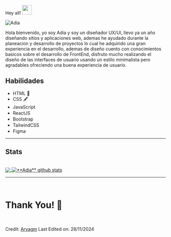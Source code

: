  Hey all! <img src= "https://media2.giphy.com/media/Lm5hxmmI6ucOQGfjKj/giphy.gif?cid=6c09b952o9xti0m387z597k2xqipch3qmqjydym98oef87ve&rid=giphy.gif&ct=s" width= "30" height= "30"> 


![Adia](https://github.com/user-attachments/assets/26c54013-c04a-435a-9eac-1013dff229c3)



Hola bienvenido, yo soy Adia y soy un diseñador UX/UI, llevo ya un año diseñando sitios y aplicaciones web, ademas he ayudado durante la planeacion y desarrollo de proyectos lo cual he adquirido una gran experiencia en el desarrollo, ademas de diseño cuento con conocimientos basicos sobre el desarrollo de FrontEnd, disfruto mucho realizando el diseño de las interfaces de usuario usando un estilo minimalista pero agradables ofreciendo una buena experiencia de usuario.

## **Habilidades**

  - HTML 📄
  - CSS 🖋️
  - JavaScript <img style="width:1rem" src="https://cdn.iconscout.com/icon/free/png-256/javascript-2752148-2284965.png"/>
  - ReactJS   <img style="width:1rem" src="https://cdn.iconscout.com/icon/free/png-256/logo-1889531-1597591.png?f=webp&w=256"/>
  - Bootstrap <img style="width:1rem" src="https://upload.wikimedia.org/wikipedia/commons/thumb/b/b2/Bootstrap_logo.svg/2560px-Bootstrap_logo.svg.png" />
  - TailwindCSS <img style="width:1rem" src="https://upload.wikimedia.org/wikipedia/commons/thumb/d/d5/Tailwind_CSS_Logo.svg/1024px-Tailwind_CSS_Logo.svg.png" />
  - Figma <img style="width:1rem" src="https://cdn-icons-png.flaticon.com/512/5968/5968705.png" />
  
------

  <h2>Stats</h2>
  <br />
  <a href="https://github.com/TnkCatDev">
  <img align="center" src="https://github-readme-stats.vercel.app/api/top-langs/?username=TheTanukiMDK&theme=dark&hide_langs_below=1" />
  </a>
  
  <a href="https://github.com/TnkCatDev">
  <img align="center" src="https://github-readme-stats.vercel.app/api?username=TheTanukiMDK&show_icons=true&theme=dracula&line_width=27" alt="**Adia** github stats" />
  </a>
</div>
</body>

<Br>
<hr>
<Br>
<h1>Thank You! 🤵 </h1>
<Br>
  
Credit: [Aryagm](https://github.com/Aryagm)
Last Edited on: 28/11/2024
